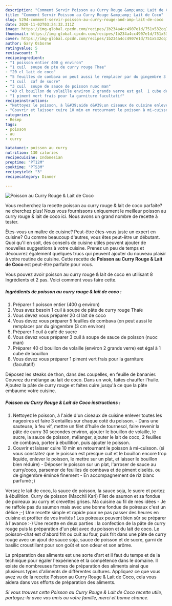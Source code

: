 ```yaml
---
description: "Comment Servir Poisson au Curry Rouge &amp;amp; Lait de Coco"
title: "Comment Servir Poisson au Curry Rouge &amp;amp; Lait de Coco"
slug: 5294-comment-servir-poisson-au-curry-rouge-and-amp-lait-de-coco
date: 2020-11-02T03:24:32.311Z
image: https://img-global.cpcdn.com/recipes/1b234a4cc4907e1d/751x532cq70/poisson-au-curry-rouge-lait-de-coco-photo-principale-de-la-recette.jpg
thumbnail: https://img-global.cpcdn.com/recipes/1b234a4cc4907e1d/751x532cq70/poisson-au-curry-rouge-lait-de-coco-photo-principale-de-la-recette.jpg
cover: https://img-global.cpcdn.com/recipes/1b234a4cc4907e1d/751x532cq70/poisson-au-curry-rouge-lait-de-coco-photo-principale-de-la-recette.jpg
author: Gary Osborne
ratingvalue: 5
reviewcount: 7
recipeingredient:
- "1 poisson entier 400 g environ"
- "1 cuil  soupe de pte de curry rouge Thae"
- "20 cl lait de coco"
- "5 feuilles de combava on peut aussi le remplacer par du gingembre 3 cm environ"
- "1 cuil  caf de sucre"
- "3 cuil  soupe de sauce de poisson nuoc man"
- "40 cl bouillon de volaille environ 2 grands verre est gal  1 cube de bouillon"
- "1 piment vert frais pour la garniture facultatif"
recipeinstructions:
- "Nettoyez le poisson, à l&#39;aide d&#39;un ciseaux de cuisine enlever toutes les nageoires et faire 3 entailles sur chaque coté du poisson.  Dans une sauteuse, à feu vif, mettre un filet d&#39;huile de tournesol, faire revenir la pâte de curry 30 secondes environ, ajouter le bouillon de volaille, le sucre, la sauce de poisson, mélanger, ajouter le lait de coco, 2 feuilles de combava, porter à ébullition, puis ajouter le poisson."
- "Couvrir et laisser cuire 10 min en retournant le poisson à mi-cuisson. (si vous constatez que le poisson est presque cuit et le bouillon encore trop liquide, enlever le poisson, le mettre sur un plat, et laisser le bouillon bien réduire) Déposer le poisson sur un plat, l&#39;arroser de sauce au curry/coco, parsemer de feuilles de combava et de piment ciselés. ou de gingembre émincé finement  En accompagnement de riz blanc parfumé ;)"
categories:
- Resep
tags:
- poisson
- au
- curry

katakunci: poisson au curry 
nutrition: 130 calories
recipecuisine: Indonesian
preptime: "PT12M"
cooktime: "PT53M"
recipeyield: "3"
recipecategory: Dinner

---
```



![Poisson au Curry Rouge &amp; Lait de Coco](https://img-global.cpcdn.com/recipes/1b234a4cc4907e1d/751x532cq70/poisson-au-curry-rouge-lait-de-coco-photo-principale-de-la-recette.jpg)

Vous recherchez la recette poisson au curry rouge &amp; lait de coco parfaite? ne cherchez plus! Nous vous fournissons uniquement le meilleur poisson au curry rouge &amp; lait de coco ici. Nous avons un grand nombre de recette à tester.

Êtes-vous un maître de cuisine? Peut-être êtes-vous juste un expert en cuisine? Ou comme beaucoup d'autres, vous êtes peut-être un débutant. Quoi qu'il en soit, des conseils de cuisine utiles peuvent ajouter de nouvelles suggestions à votre cuisine. Prenez un peu de temps et découvrez également quelques trucs qui peuvent ajouter du nouveau plaisir à votre routine de cuisine. Cette recette de <strong> Poisson au Curry Rouge &amp; Lait de Coco </strong> est peut-être parfaite pour vous.

<!--inarticleads1-->

Vous pouvez avoir poisson au curry rouge &amp; lait de coco en utilisant 8 Ingrédients et 2 pas. Voici comment vous faire cette.

##### Ingrédients de poisson au curry rouge &amp; lait de coco :

1. Préparer 1 poisson entier (400 g environ)
1. Vous avez besoin 1 cuil à soupe de pâte de curry rouge Thaïe
1. Vous devez vous préparer 20 cl lait de coco
1. Vous devez vous préparer 5 feuilles de combava (on peut aussi le remplacer par du gingembre (3 cm environ)
1. Préparer 1 cuil à café de sucre
1. Vous devez vous préparer 3 cuil à soupe de sauce de poisson (nuoc man)
1. Préparer 40 cl bouillon de volaille (environ 2 grands verre) est égal à 1 cube de bouillon
1. Vous devez vous préparer 1 piment vert frais pour la garniture (facultatif)


Déposez les steaks de thon, dans des coupelles, en feuille de bananier. Couvrez du mélange au lait de coco. Dans un wok, faites chauffer l&#39;huile. Ajoutez la pâte de curry rouge et faites cuire jusqu&#39;à ce que la pâte embaume votre cuisine. 

<!--inarticleads2-->

##### Poisson au Curry Rouge &amp; Lait de Coco instructions :

1. Nettoyez le poisson, à l&#39;aide d&#39;un ciseaux de cuisine enlever toutes les nageoires et faire 3 entailles sur chaque coté du poisson.  - Dans une sauteuse, à feu vif, mettre un filet d&#39;huile de tournesol, faire revenir la pâte de curry 30 secondes environ, ajouter le bouillon de volaille, le sucre, la sauce de poisson, mélanger, ajouter le lait de coco, 2 feuilles de combava, porter à ébullition, puis ajouter le poisson.
1. Couvrir et laisser cuire 10 min en retournant le poisson à mi-cuisson. (si vous constatez que le poisson est presque cuit et le bouillon encore trop liquide, enlever le poisson, le mettre sur un plat, et laisser le bouillon bien réduire) - Déposer le poisson sur un plat, l&#39;arroser de sauce au curry/coco, parsemer de feuilles de combava et de piment ciselés. ou de gingembre émincé finement  - En accompagnement de riz blanc parfumé ;)


Versez le lait de coco, la sauce de poisson, la sauce soja, le sucre et portez à ébullition. Curry de poisson (Macchli Kari) Filet de saumon et sa fondue de poireaux au curry et crevettes grises. Ma cuisine au fil de mes idées - Je ne raffole pas du saumon mais avec une bonne fondue de poireaux c&#39;est un délice ;-) Une recette simple et rapide pour ne pas passer des heures en cuisine et profiter de vos invités ! Les poireaux peuvent bien sûr se préparer à l&#39;avance :-) Une recette en deux parties : la confection de la pâte de curry rouge puis la préparation d&#39;un plat avec du poisson et du lait de coco. Le poisson-chat est d&#39;abord frit ou cuit au four, puis frit dans une pâte de curry rouge avec un ajout de sauce soja, sauce de poisson et de sucre, garni de basilic croustillant pour son goût et son odeur et son arôme. 

<!--inarticleads1-->

<p>
La préparation des aliments est une sorte d'art et il faut du temps et de la technique pour égaler l'expérience et la compétence dans le domaine. Il existe de nombreuses formes de préparation des aliments ainsi que plusieurs types d'aliments de différentes cultures. Appliquez ce que vous avez vu de la recette Poisson au Curry Rouge &amp; Lait de Coco, cela vous aidera dans vos efforts de préparation des aliments.
</p>

<p>
<i>Si vous trouvez cette Poisson au Curry Rouge &amp; Lait de Coco recette utile, partagez-la avec vos amis ou votre famille, merci et bonne chance.</i>
</p>
